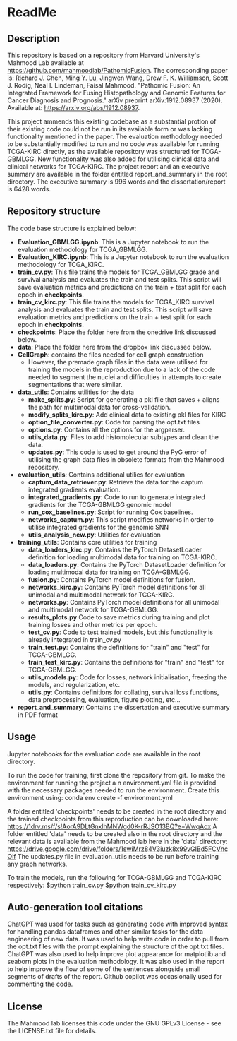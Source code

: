 # ReadMe
## Description
This repository is based on a repository from Harvard University's Mahmood Lab available at https://github.com/mahmoodlab/PathomicFusion. The corresponding paper is: Richard J. Chen, Ming Y. Lu, Jingwen Wang, Drew F. K. Williamson, Scott J. Rodig, Neal I. Lindeman, Faisal Mahmood. "Pathomic Fusion: An Integrated Framework for Fusing Histopathology and Genomic Features for Cancer Diagnosis and Prognosis." arXiv preprint arXiv:1912.08937 (2020). Available at: https://arxiv.org/abs/1912.08937. 

This project ammends this existing codebase as a substantial protion of their existing code could not be run in its available form or was lacking functionality mentioned in the paper. The evaluation methodology needed to be substantially modified to run and no code was available for running TCGA-KIRC directly, as the available repository was structured for TCGA-GBMLGG. New functionality was also added for utilising clinical data and clinical networks for TCGA-KIRC. The project report and an executive summary are available in the folder entitled report_and_summary in the root directory. The executive summary is 996 words and the dissertation/report is 6428 words.

## Repository structure
The code base structure is explained below: 
- **Evaluation_GBMLGG.ipynb**: This is a Jupyter notebook to run the evaluation methodology for TCGA_GBMLGG.
- **Evaluation_KIRC.ipynb**: This is a Jupyter notebook to run the evaluation methodology for TCGA_KIRC.
- **train_cv.py**: This file trains the models for TCGA_GBMLGG grade and survival analysis and evaluates the train and test splits. This script will save evaluation metrics and predictions on the train + test split for each epoch in **checkpoints**. 
- **train_cv_kirc.py**: This file trains the models for TCGA_KIRC survival analysis and evaluates the train and test splits. This script will save evaluation metrics and predictions on the train + test split for each epoch in **checkpoints**.
- **checkpoints**: Place the folder here from the onedrive link discussed below.
- **data**: Place the folder here from the dropbox link discussed below.
- **CellGraph**: contains the files needed for cell graph construction
    - However, the premade graph files in the data were utilised for training the models in the reproduction due to a lack of the code needed to segment the nuclei and difficulties in attempts to create segmentations that were similar.
- **data_utils**: Contains utilities for the data
    - **make_splits.py**: Script for generating a pkl file that saves + aligns the path for multimodal data for cross-validation.
    - **modify_splits_kirc.py**: Add clinical data to existing pkl files for KIRC
    - **option_file_converter.py**: Code for parsing the opt.txt files
    - **options.py**: Contains all the options for the argparser.
    - **utils_data.py**: Files to add histomolecular subtypes and clean the data.
    - **updates.py**: This code is used to get around the PyG error of utilising the graph data files in obsolete formats from the Mahmood repository.
- **evaluation_utils**: Contains additional utilies for evaluation
    - **captum_data_retriever.py**: Retrieve the data for the captum integrated gradients evaluation.
    - **integrated_gradients.py**: Code to run to generate integrated gradients for the TCGA-GBMLGG genomic model
    - **run_cox_baselines.py**: Script for running Cox baselines.
    - **networks_captum.py**: This script modifies networks in order to utilise integrated gradients for the genomic SNN
    - **utils_analysis_new.py**: Utilities for evaluation
- **training_utils**: Contains core utilities for training
    - **data_loaders_kirc.py**: Contains the PyTorch DatasetLoader definition for loading multimodal data for training on TCGA-KIRC.
    - **data_loaders.py**: Contains the PyTorch DatasetLoader definition for loading multimodal data for training on TCGA-GBMLGG.
    - **fusion.py**: Contains PyTorch model definitions for fusion.
    - **networks_kirc.py**: Contains PyTorch model definitions for all unimodal and multimodal network for TCGA-KIRC.
    - **networks.py**: Contains PyTorch model definitions for all unimodal and multimodal network for TCGA-GBMLGG.
    - **results_plots.py** Code to save metrics during training and plot training losses and other metrics per epoch.
    - **test_cv.py**: Code to test trained models, but this functionality is already integrated in train_cv.py
    - **train_test.py**: Contains the definitions for "train" and "test" for TCGA-GBMLGG. 
    - **train_test_kirc.py**: Contains the definitions for "train" and "test" for TCGA-GBMLGG.
    - **utils_models.py**: Code for losses, network initialisation, freezing the models, and regularization, etc.
    - **utils.py**: Contains definitions for collating, survival loss functions, data preprocessing, evaluation, figure plotting, etc...    
- **report_and_summary**: Contains the dissertation and executive summary in PDF format

## Usage
Jupyter notebooks for the evaluation code are available in the root directory. 

To run the code for training, first clone the repository from git. To make the environment for running the project a n environment.yml file is provided with the necessary packages needed to run the environment. Create this environment using: conda env create -f environment.yml

A folder entitled 'checkpoints' needs to be created in the root directory and the trained checkpoints from this reproduction can be downloaded here: https://1drv.ms/f/s!AorA9DLtGnxlhMNWgd0K-rRJSO13BQ?e=WwqAox
A folder entitled 'data' needs to be created also in the root directory and the relevant data is available from the Mahmood lab here in the 'data' directory: https://drive.google.com/drive/folders/1swiMrz84V3iuzk8x99vGIBd5FCVncOlf
The updates.py file in evaluation_utils needs to be run before training any graph networks.

To train the models, run the following for TCGA-GBMLGG and TCGA-KIRC respectively:
$python train_cv.py 
$python train_cv_kirc.py 

## Auto-generation tool citations
ChatGPT was used for tasks such as generating code with improved syntax for handling pandas dataframes and other similar tasks for the data engineering of new data. It was used to help write code in order to pull from the opt.txt files with the prompt explaining the structure of the opt.txt files. ChatGPT was also used to help improve plot appearance for matplotlib and seaborn plots in the evaluation methodology. It was also used in the report to help improve the flow of some of the sentences alongside small segments of drafts of the report. Github copilot was occasionally used for commenting the code.

## License
The Mahmood lab licenses this code under the GNU GPLv3 License - see the LICENSE.txt file for details.